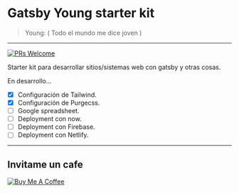 # Gatsby Young starter kit

> Young: ( Todo el mundo me dice joven )

<hr>

[![PRs Welcome](https://img.shields.io/badge/PRs-welcome-brightgreen.svg?style=flat-square)](http://makeapullrequest.com)

Starter kit para desarrollar sitios/sistemas web con gatsby y otras cosas.

En desarrollo...

<!-- prettier-ignore -->
- [x] Configuración de Tailwind.
- [x] Configuración de Purgecss.
- [ ]  Google spreadsheet.
- [ ]  Deployment con now.
- [ ]  Deployment con Firebase.
- [ ]  Deployment con Netlify.

<hr/>

## Invitame un cafe

<a href="https://www.buymeacoffee.com/devrchancay" target="_blank"><img src="https://www.buymeacoffee.com/assets/img/custom_images/white_img.png" alt="Buy Me A Coffee" style="height: auto !important;width: auto !important;" ></a>
